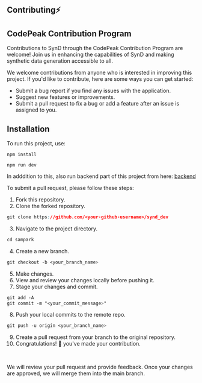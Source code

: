 <h2>Contributing⚡</h2>


## CodePeak Contribution Program
Contributions to SynD through the CodePeak Contribution Program are welcome! Join us in enhancing the capabilities of SynD and making synthetic data generation accessible to all.

We welcome contributions from anyone who is interested in improving this project. If you'd like to contribute, here are some ways you can get started:

- Submit a bug report if you find any issues with the application.
- Suggest new features or improvements.
- Submit a pull request to fix a bug or add a feature after an issue is assigned to you.

## Installation
To run this project, use:

`npm install`

`npm run dev`

In adddition to this, also run backend part of this project from here: <a href="https://github.com/Gaurav-Verma07/backend" >backend</a>

To submit a pull request, please follow these steps:

1. Fork this repository.
2. Clone the forked repository.
```css
git clone https://github.com/<your-github-username>/synd_dev
```
3. Navigate to the project directory.
```py
cd sampark
```
4. Create a new branch.
```css
git checkout -b <your_branch_name>
```
5. Make changes.
6. View and review your changes locally before pushing it.
7. Stage your changes and commit.
```css
git add -A
git commit -m "<your_commit_message>"
```
8. Push your local commits to the remote repo.
```css
git push -u origin <your_branch_name>
```
9. Create a pull request from your branch to the original repository.
10. Congratulations! 🎉 you've made your contribution.
<br>

We will review your pull request and provide feedback. Once your changes are approved, we will merge them into the main branch.
